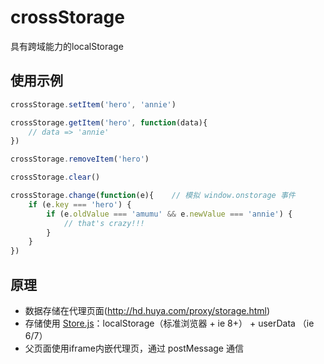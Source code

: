 # crossStorage
具有跨域能力的localStorage

## 使用示例
```javascript
crossStorage.setItem('hero', 'annie')

crossStorage.getItem('hero', function(data){
    // data => 'annie'
})

crossStorage.removeItem('hero')

crossStorage.clear()

crossStorage.change(function(e){    // 模拟 window.onstorage 事件
    if (e.key === 'hero') {
        if (e.oldValue === 'amumu' && e.newValue === 'annie') {
            // that's crazy!!!
        }
    }
})
```

## 原理
* 数据存储在代理页面(http://hd.huya.com/proxy/storage.html)
* 存储使用 [Store.js](https://github.com/marcuswestin/store.js)：localStorage（标准浏览器 + ie 8+） + userData （ie 6/7）
* 父页面使用iframe内嵌代理页，通过 postMessage 通信